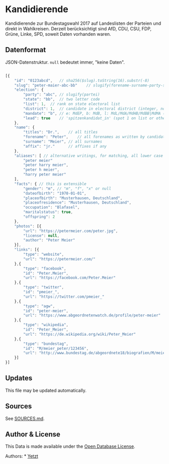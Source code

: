 # Kandidierende

Kandidierende zur Bundestagswahl 2017 auf Landeslisten der Parteien und direkt in Wahlkreisen.
Derzeit berücksichtigt sind AfD, CDU, CSU, FDP, Grüne, Linke, SPD, soweit Daten vorhanden waren.

## Datenformat

JSON-Datenstruktur. `null` bedeutet immer, "keine Daten".

``` javascript

[{
	"id": "0123abcd",	// sha256($slug).toString(16).substr(-8)
	"slug": "peter-maier-abc-bb"	// slugify(forename-surname-party-state)
	"election": {
		"party": "abc",	// slugify(partei)
		"state": "bb",	// two letter code
		"list": 1,	// rank on state electoral list
		"district": 1,	// candidate in electoral district (integer, no leading zeros)
		"mandate": "b", // e: MdEP, b: MdB, l: MdL/MdA/MdHB/MdBB|MdMA (state)
		"lead": true	// 'spitzenkandidat_in' (spot 1 on list or otherwise)
	},
	"name": {
		"titles": "Dr.",	// all titles
		"forename": "Peter",	// all forenames as written by candidate
		"surname": "Meier",	// all surnames
		"affix": "jr."		// affixes if any
	},
	"aliases": [ // alternative writings, for matching, all lower case and no special characters
		"peter meier"
		"peter harry meier",
		"peter h meier",
		"harry peter meier"
	],
	"facts": { // this is extensible
		"gender": "m", // "m", "f", "x" or null
		"dateofbirth": "1970-01-01",
		"placeofbirth": "Musterhausen, Deutschland",
		"placeofresidence": "Musterhausen, Deutschland",
		"occupation": "Blafasel",
		"maritalstatus": true,
		"offspring": 2
	},
	"photos": [{
		"url": "https://petermeier.com/peter.jpg",
		"license": null,
		"author": "Peter Meier"
	}],
	"links": [{
		"type": "website",
		"url": "https://petermeier.com/"
	},{
		"type": "facebook",
		"id": "Peter.Meier",
		"url": "https://facebook.com/Peter.Meier"
	},{
		"type": "twitter",
		"id": "pmeier_",
		"url": "https://twitter.com/pmeier_"
	},{
		"type": "agw",
		"id": "peter-meier",
		"url": "https://www.abgeordnetenwatch.de/profile/peter-meier"
	},{
		"type": "wikipedia",
		"id": "Peter_Meier",
		"url": "https://de.wikipedia.org/wiki/Peter_Meier"
	},{
		"type": "bundestag",
		"id": "M/meier_peter/123456",
		"url": "http://www.bundestag.de/abgeordnete18/biografien/M/meier_peter/123456"
	}]
}]

```

## Updates

This file may be updated automatically.

## Sources

See [SOURCES.md](SOURCES.md).

## Author & License

This Data is made available under the [Open Database License](https://opendatacommons.org/licenses/odbl/).

Authors: 
	* [Yetzt](https://yetzt.me)
